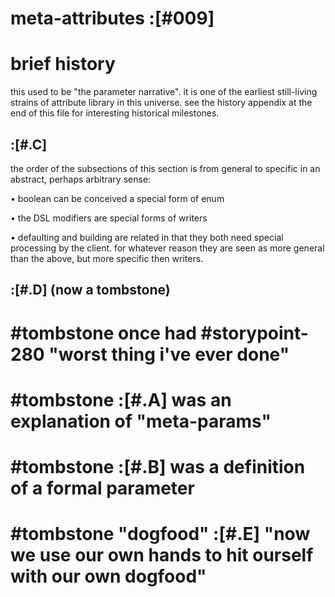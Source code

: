 # meta-attributes :[#009]

# brief history

this used to be "the parameter narrative". it is one of the earliest
still-living strains of attribute library in this universe. see the
history appendix at the end of this file for interesting historical
milestones.






## :[#.C]

the order of the subsections of this section is from general to specific
in an abstract, perhaps arbitrary sense:

  • boolean can be conceived a special form of enum

  • the DSL modifiers are special forms of writers

  • defaulting and building are related in that they both need
    special processing by the client. for whatever reason they are
    seen as more general than the above, but more specific then writers.




## :[#.D]  (now a tombstone)

# #tombstone once had #storypoint-280 "worst thing i've ever done"
# #tombstone :[#.A] was an explanation of "meta-params"
# #tombstone :[#.B] was a definition of a formal parameter
# #tombstone "dogfood" :[#.E] "now we use our own hands to hit ourself with our own dogfood"
